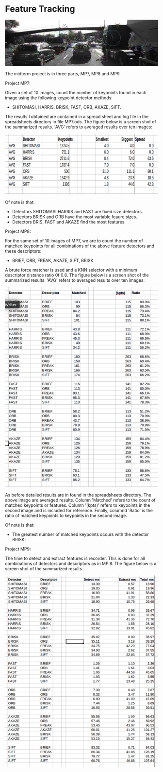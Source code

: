 # Feature Tracking

<img src="images/keypoints.png" />

The midterm project is in three parts, MP7, MP8 and MP9.

Project MP7:

Given a set of 10 images, count the number of keypoints found in each image using the following keypoint detector methods:
* SHITOMASI, HARRIS, BRISK, FAST, ORB, AKAZE, SIFT.

The results I obtained are contained in a spread sheet and log file in the spreadsheets directory in file MP7.ods.
The figure below is a screen shot of the summarized results. 'AVG' refers to averaged results over ten images:

<img src="images/MP7.png" width="640" height="200" />

Of note is that:

* Detectors SHITOMASI,HARRIS and FAST are fixed size detectors.
* Detectors BRISK and ORB have the most variable feaure sizes.
* Detectors BRIS, FAST and AKAZE find the most features.


Project MP8:

For the same set of 10 images of MP7, we are to count the number of matched keypoints for all combinations of the above feature detectors and these descriptors:

* BRIEF, ORB, FREAK, AKAZE, SIFT, BRISK

A brute force matcher is used and a KNN selector with a minimum descriptor distance ratio 0f 0.8.
The figure below is a screen shot of the summarized results. 'AVG' refers to averaged results over ten images:

<img src="images/MP8.png" />

As before detailed results are in found in the spreadsheets directory. The above image are averaged results. Column 'Matched' refers to the count of matched keypoints or features. Column '(kpts)' refers to keypoints in the second image and is included for reference. Finally, columnd 'Ratio' is the ratio of matched keypoints to keypoints in the second image.

Of note is that:

* The greatest number of matched keypoints occurs with the detector BRISK;


Project MP9:

The time to detect and extract features is recorder. This is done for all combinations of detectors and descriptors as in MP.8.
The figure below is a screen shot of the summarized results

<img src="images/MP9.png" />


